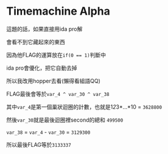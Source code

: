 # Timemachine Alpha

這題的話，如果直接用ida pro解

會看不到它藏起來的東西

因為他FLAG的運算放在`if(0 == 1)`判斷中

ida pro會優化，把它自動去掉

所以我改用hopper去看(懶得看組語QQ)

FLAG最後會等於`var_4 ^ var_30 ^ var_38`

其中`var_4`是第一個巢狀迴圈的計數，也就是1*2*3*...*10 = `3628800`

然後`var_30`就是最後迴圈裡second的總和 `499500`

`var_38` = `var_4` - `var_30` = `3129300`

所以最後FLAG等於`3133337`
